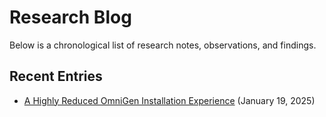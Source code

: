 # Research Blog

Below is a chronological list of research notes, observations, and findings.

## Recent Entries

- [A Highly Reduced OmniGen Installation Experience](2025-01-19.md) (January 19, 2025)
